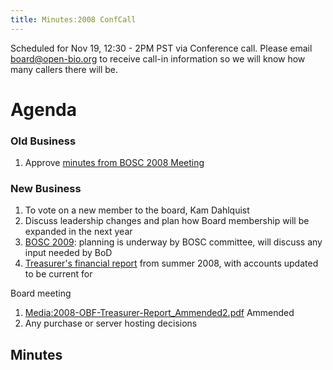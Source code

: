 ```yaml
---
title: Minutes:2008 ConfCall
---
```


Scheduled for Nov 19, 12:30 - 2PM PST via Conference call. Please email
board@open-bio.org to receive call-in information so we will know how
many callers there will be.

Agenda
======

### Old Business

1.  Approve [minutes from BOSC 2008
    Meeting](Minutes:2008_BOSC_Meeting#Minutes "wikilink")

### New Business

1.  To vote on a new member to the board, Kam Dahlquist
2.  Discuss leadership changes and plan how Board membership will be
    expanded in the next year
3.  [BOSC 2009](BOSC_2009 "wikilink"): planning is underway by BOSC
    committee, will discuss any input needed by BoD
4.  [Treasurer's financial
    report](Media:OBF_Financial_report_2008.pdf "wikilink") from summer
    2008, with accounts updated to be current for

Board meeting

1.  <Media:2008-OBF-Treasurer-Report_Ammended2.pdf> Ammended
2.  Any purchase or server hosting decisions

Minutes
-------
